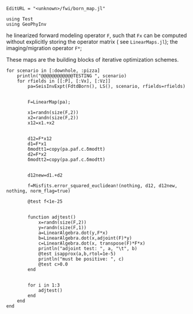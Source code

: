 ```@meta
EditURL = "<unknown>/fwi/born_map.jl"
```

```@example born_map
using Test
using GeoPhyInv
```

he linearized forward modeling operator `F`, such that
`Fx` can be computed without explicitly storing the operator matrix (
 see `LinearMaps.jl`);
the imaging/migration operator `F*`;

These maps are the building blocks of iterative optimization schemes.

```@example born_map
for scenario in [:downhole, :pizza]
	println("@@@@@@@@@@@@TESTING ", scenario)
	for rfields in [[:P], [:Vx], [:Vz]]
		pa=SeisInvExpt(FdtdBorn(), LS(), scenario, rfields=rfields)


		F=LinearMap(pa);

		x1=randn(size(F,2))
		x2=randn(size(F,2))
		x12=x1.+x2


		d12=F*x12
		d1=F*x1
		δmodtt1=copy(pa.paf.c.δmodtt)
		d2=F*x2
		δmodtt2=copy(pa.paf.c.δmodtt)


		d12new=d1.+d2

		f=Misfits.error_squared_euclidean!(nothing, d12, d12new, nothing, norm_flag=true)

		@test f<1e-25


		function adjtest()
			x=randn(size(F,2))
			y=randn(size(F,1))
			a=LinearAlgebra.dot(y,F*x)
			b=LinearAlgebra.dot(x,adjoint(F)*y)
			c=LinearAlgebra.dot(x, transpose(F)*F*x)
			println("adjoint test: ", a, "\t", b)
			@test isapprox(a,b,rtol=1e-5)
			println("must be positive: ", c)
			@test c>0.0
		end


		for i in 1:3
			adjtest()
		end
	end
end
```

